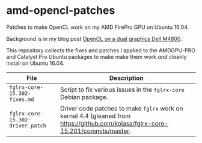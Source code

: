 # amd-opencl-patches

Patches to make OpenCL work on my AMD FirePro GPU on Ubuntu 16.04.

Background is in my blog post
[OpenCL on a dual graphics Dell M4800](http://io.zwets.it/2016/08/18/opencl-on-a-dual-graphics-dell-m4800/).

This repository collects the fixes and patches I applied to the AMDGPU-PRO and Catalyst
Pro Ubuntu packages to make make them work *and* cleanly install on Ubuntu 16.04.

| File | Description | 
|------|-------------|
| `fglrx-core-15.302-fixes.md` | Script to fix various issues in the `fglrx-core` Debian package. |
| `fglrx-core-15.302-driver.patch` | Driver code patches to make `fglrx` work on kernel 4.4 (gleaned from <https://github.com/kolasa/fglrx-core-15.201/commits/master>. |

